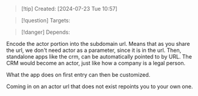 
>[!tip] Created: [2024-07-23 Tue 10:57]

>[!question] Targets: 

>[!danger] Depends: 

Encode the actor portion into the subdomain url.
Means that as you share the url, we don't need actor as a parameter, since it is in the url.
Then, standalone apps like the crm, can be automatically pointed to by URL.
The CRM would become an actor, just like how a company is a legal person.

What the app does on first entry can then be customized.

Coming in on an actor url that does not exist repoints you to your own one.